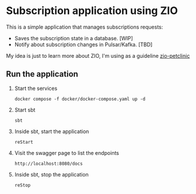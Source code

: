 # Subscription application using ZIO

This is a simple application that manages subscriptions requests:
- Saves the subscription state in a database. [WIP]
- Notify about subscription changes in Pulsar/Kafka. [TBD]

My idea is just to learn more about ZIO, I'm using as a guideline [zio-petclinic](https://github.com/zio/zio-petclinic)

## Run the application

1. Start the services 
    ```shell
    docker compose -f docker/docker-compose.yaml up -d
    ```
2. Start sbt
    ```shell
    sbt
    ```
3. Inside sbt, start the application
    ```shell
    reStart
    ```
4. Visit the swagger page to list the endpoints 
    ```shell
    http://localhost:8080/docs
    ```
5. Inside sbt, stop the application
    ```shell
    reStop
    ```
